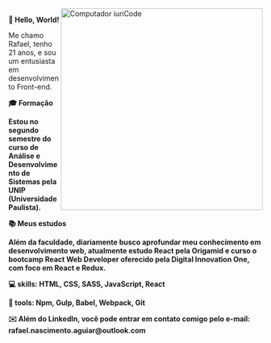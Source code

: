 <img src="https://raw.githubusercontent.com/MicaelliMedeiros/micaellimedeiros/master/image/computer-illustration.png" min-width="400px" max-width="400px" width="400px" align="right" alt="Computador iuriCode">

<p align="left"> <strong>👋 Hello, World! </strong>




<p align="left"> Me chamo Rafael, tenho 21 anos, e sou um entusiasta em desenvolvimento Front-end.</p>

<p align="left"> <strong>🎓 Formação 

Estou no segundo semestre do curso de Análise e Desenvolvimento de Sistemas pela UNIP (Universidade Paulista). 
</p>

<p align="left"> <strong>📚 Meus estudos </strong>

Além da faculdade, diariamente busco aprofundar meu conhecimento em desenvolvimento web, atualmente estudo React pela Origamid e curso o bootcamp React Web Developer oferecido pela Digital Innovation One, com foco em React e Redux.
</p>

<p align="left">
  💻 skills: <strong>HTML, CSS, SASS, JavaScript, React</strong>
</p>

<p align="left">
    🔨 tools: <strong>Npm, Gulp, Babel, Webpack, Git</strong>
</p>

<p align="left"> ✉️ Além do LinkedIn, você pode entrar em contato comigo pelo e-mail: rafael.nascimento.aguiar@outlook.com </p>

